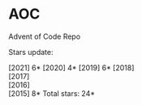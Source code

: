 # AOC

Advent of Code Repo

Stars update:

[2021]  6*
[2020]  4*
[2019]  6*
[2018]    
[2017]    
[2016]    
[2015]  8*
Total stars: 24*
